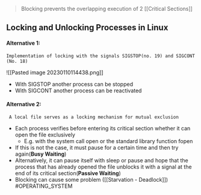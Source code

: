 >Blocking prevents the overlapping execution of 2 [[Critical Sections]]
## Locking and Unlocking Processes in Linux
#### Alternative 1: 
	Implementation of locking with the signals SIGSTOP(no. 19) and SIGCONT (No. 18)

![[Pasted image 20230110114438.png]]
* With SIGSTOP another process can be stopped
* With SIGCONT another process can be reactivated
#### Alternative 2:
	 A local file serves as a locking mechanism for mutual exclusion
 * Each process verifies before entering its critical section whether it can open the file exclusively
	 * E.g. with the system call open or the standard library function fopen
* If this is not the case, it must pause for a certain time and then try again(**Busy Waiting**)
* Alternatively, it can pause itself with sleep or pause and hope that the process that has already opened the file unblocks it with a signal at the end of its critical section(**Passive Waiting**)
* Blocking can cause some problem ([[Starvation - Deadlock]])
#OPERATING_SYSTEM 